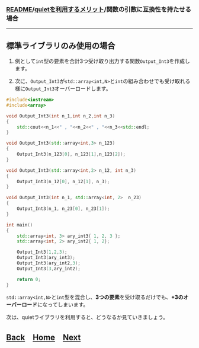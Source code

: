 ### [README](../../README.md)/[quietを利用するメリット](merit_0_0.md)/関数の引数に互換性を持たせる場合



***
## 標準ライブラリのみ使用の場合

1. 例として`int`型の要素を合計3つ受け取り出力する関数`Output_Int3`を作成します。

1. 次に、`Output_Int3`が`std::array<int,N>`と`int`の組み合わせでも受け取れる様に`Output_Int3`オーバーロードします。

``` C++
#include<iostream>
#include<array>

void Output_Int3(int n_1,int n_2,int n_3)
{
    std::cout<<n_1<<" , "<<n_2<<" , "<<n_3<<std::endl;
}

void Output_Int3(std::array<int,3> n_123)
{
    Output_Int3(n_123[0], n_123[1],n_123[2]);
}

void Output_Int3(std::array<int,2> n_12, int n_3)
{
    Output_Int3(n_12[0], n_12[1], n_3);
}

void Output_Int3(int n_1, std::array<int, 2>  n_23)
{
    Output_Int3(n_1, n_23[0], n_23[1]);
}

int main()
{
    std::array<int, 3> ary_int3{ 1, 2, 3 };
    std::array<int, 2> ary_int2{ 1, 2};

    Output_Int3(1,2,3);
    Output_Int3(ary_int3);
    Output_Int3(ary_int2,3);
    Output_Int3(3,ary_int2);

    return 0;
}
```
`std::array<int,N>`と`int`型を混合し、**3つの要素**を受け取るだけでも、**+3のオーバーロード**になってしまいます。

次は、quietライブラリを利用すると、どうなるか見ていきましょう。

## [Back](merit_0_0.md)　[Home](merit_0_0.md)　[Next](merit_0_2.md)　
